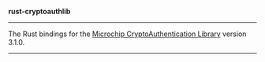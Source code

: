 **rust-cryptoauthlib**
***

The Rust bindings for the [Microchip CryptoAuthentication Library](https://github.com/MicrochipTech/cryptoauthlib) version 3.1.0.

***
